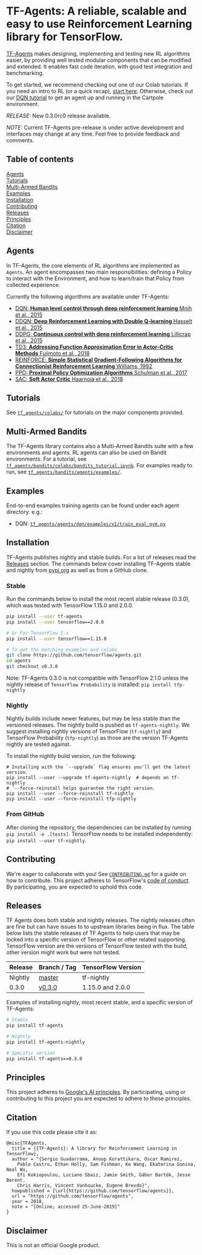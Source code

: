 # TF-Agents: A reliable, scalable and easy to use Reinforcement Learning library for TensorFlow.


[TF-Agents](https://github.com/tensorflow/agents) makes designing, implementing
and testing new RL algorithms easier, by providing well tested modular
components that can be modified and extended. It enables fast code iteration,
with good test integration and benchmarking.

To get started, we recommend checking out one of our Colab tutorials. If you
need an intro to RL (or a quick recap),
[start here](tf_agents/colabs/0_intro_rl.ipynb). Otherwise, check out our
[DQN tutorial](tf_agents/colabs/1_dqn_tutorial.ipynb) to get an agent up and
running in the Cartpole environment.

*RELEASE:* New 0.3.0rc0 release available.

*NOTE:* Current TF-Agents pre-release is under active development and
interfaces may change at any time. Feel free to provide feedback and comments.

## Table of contents

<a href='#Agents'>Agents</a><br>
<a href='#Tutorials'>Tutorials</a><br>
<a href='#Multi-Armed Bandits'>Multi-Armed Bandits</a><br>
<a href='#Examples'>Examples</a><br>
<a href='#Installation'>Installation</a><br>
<a href='#Contributing'>Contributing</a><br>
<a href='#Releases'>Releases</a><br>
<a href='#Principles'>Principles</a><br>
<a href='#Citation'>Citation</a><br>
<a href='#Disclaimer'>Disclaimer</a><br>

<a id='Agents'></a>
## Agents


In TF-Agents, the core elements of RL algorithms are implemented as `Agents`.
An agent encompasses two main responsibilities: defining a Policy to interact
with the Environment, and how to learn/train that Policy from collected
experience.

Currently the following algorithms are available under TF-Agents:

* [DQN: __Human level control through deep reinforcement learning__ Mnih et al., 2015](https://deepmind.com/research/dqn/)
* [DDQN: __Deep Reinforcement Learning with Double Q-learning__ Hasselt et al., 2015](https://arxiv.org/abs/1509.06461)
* [DDPG: __Continuous control with deep reinforcement learning__ Lillicrap et al., 2015](https://arxiv.org/abs/1509.02971)
* [TD3: __Addressing Function Approximation Error in Actor-Critic Methods__ Fujimoto et al., 2018](https://arxiv.org/abs/1802.09477)
* [REINFORCE: __Simple Statistical Gradient-Following Algorithms for Connectionist Reinforcement Learning__ Williams, 1992](http://www-anw.cs.umass.edu/~barto/courses/cs687/williams92simple.pdf)
* [PPO: __Proximal Policy Optimization Algorithms__ Schulman et al., 2017](https://arxiv.org/abs/1707.06347)
* [SAC: __Soft Actor Critic__ Haarnoja et al., 2018](https://arxiv.org/abs/1812.05905)

<a id='Tutorials'></a>
## Tutorials

See [`tf_agents/colabs/`](tf_agents/colabs/) for tutorials on the major
components provided.

<a id='Multi-Armed Bandits'></a>

## Multi-Armed Bandits

The TF-Agents library contains also a Multi-Armed Bandits suite with a few
environments and agents. RL agents can also be used on Bandit environments. For
a tutorial, see
[`tf_agents/bandits/colabs/bandits_tutorial.ipynb`](https://github.com/tensorflow/agents/tree/master/tf_agents/bandits/colabs/bandits_tutorial.ipynb).
For examples ready to run, see
[`tf_agents/bandits/agents/examples/`](https://github.com/tensorflow/agents/tree/master/tf_agents/bandits/agents/examples/).

<a id='Examples'></a>
## Examples
End-to-end examples training agents can be found under each agent directory.
e.g.:

* DQN: [`tf_agents/agents/dqn/examples/v1/train_eval_gym.py`](https://github.com/tensorflow/agents/tree/master/tf_agents/agents/dqn/examples/v1/train_eval_gym.py)

<a id='Installation'></a>
## Installation

TF-Agents publishes nightly and stable builds. For a list of releases read the
<a href='#Releases'>Releases</a> section. The commands below cover installing
TF-Agents stable and nightly from [pypi.org](https://pypi.org) as well as from a
GitHub clone.

### Stable

Run the commands below to install the most recent stable release (0.3.0), which
was tested with TensorFlow 1.15.0 and 2.0.0.

```bash
pip install --user tf-agents
pip install --user tensorflow==2.0.0

# Or For TensorFlow 1.x
pip install --user tensorflow==1.15.0

# To get the matching examples and colabs
git clone https://github.com/tensorflow/agents.git
cd agents
git checkout v0.3.0

```

Note: TF-Agents 0.3.0 is not compatible with TensorFlow 2.1.0 unless the nightly
release of `TensorFlow Probability` is installed: `pip install tfp-nightly`

### Nightly

Nightly builds include newer features, but may be less stable than the versioned
releases. The nightly build is pushed as `tf-agents-nightly`. We suggest
installing nightly versions of TensorFlow (`tf-nightly`) and TensorFlow
Probability (`tfp-nightly`) as those are the version TF-Agents nightly are
tested against.

To install the nightly build version, run the following:

```shell
# Installing with the `--upgrade` flag ensures you'll get the latest version.
pip install --user --upgrade tf-agents-nightly  # depends on tf-nightly
# `--force-reinstall helps guarantee the right version.
pip install --user --force-reinstall tf-nightly
pip install --user --force-reinstall tfp-nightly
```

### From GitHub

After cloning the repository, the dependencies can be installed by running
`pip install -e .[tests]`. TensorFlow needs to be installed independently:
`pip install --user tf-nightly`.

<a id='Contributing'></a>
## Contributing

We're eager to collaborate with you! See [`CONTRIBUTING.md`](CONTRIBUTING.md)
for a guide on how to contribute. This project adheres to TensorFlow's
[code of conduct](CODE_OF_CONDUCT.md). By participating, you are expected to
uphold this code.

<a id='Releases'></a>
## Releases

TF Agents does both stable and nightly releases. The nightly releases often are
fine but can have issues to to upstream libraries being in flux. The table below
lists the stable releases of TF Agents to help users that may be locked into a
specific version of TensorFlow or other related supporting. TensorFlow version
are the versions of TensorFlow tested with the build, other version might work
but were not tested.

| Release  | Branch / Tag      | TensorFlow Version |
| -------- | ----------- | ------------------ |
| Nightly  | [master](https://github.com/tensorflow/agents) | tf-nightly         |
| 0.3.0    | [v0.3.0](https://github.com/tensorflow/agents/tree/v0.3.0) | 1.15.0 and 2.0.0   |

Examples of installing nightly, most recent stable, and a specific version of
TF-Agents:

```bash
# Stable
pip install tf-agents

# Nightly
pip install tf-agents-nightly

# Specific version
pip install tf-agents==0.3.0

```


<a id='Principles'></a>
## Principles

This project adheres to [Google's AI principles](PRINCIPLES.md).
By participating, using or contributing to this project you are expected to
adhere to these principles.

<a id='Citation'></a>
## Citation

If you use this code please cite it as:

```
@misc{TFAgents,
  title = {{TF-Agents}: A library for Reinforcement Learning in TensorFlow},
  author = "{Sergio Guadarrama, Anoop Korattikara, Oscar Ramirez,
    Pablo Castro, Ethan Holly, Sam Fishman, Ke Wang, Ekaterina Gonina, Neal Wu,
    Efi Kokiopoulou, Luciano Sbaiz, Jamie Smith, Gábor Bartók, Jesse Berent,
    Chris Harris, Vincent Vanhoucke, Eugene Brevdo}",
  howpublished = {\url{https://github.com/tensorflow/agents}},
  url = "https://github.com/tensorflow/agents",
  year = 2018,
  note = "[Online; accessed 25-June-2019]"
}
```

<a id='Disclaimer'></a>
## Disclaimer

This is not an official Google product.
